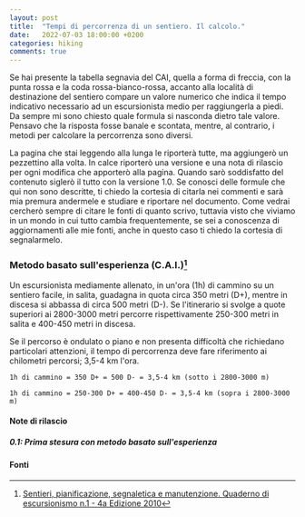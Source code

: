 ```yaml
---
layout: post
title:  "Tempi di percorrenza di un sentiero. Il calcolo."
date:   2022-07-03 18:00:00 +0200
categories: hiking
comments: true
---
```


Se hai presente la tabella segnavia del CAI, quella a forma di freccia, con la punta rossa e la coda rossa-bianco-rossa, accanto alla località di destinazione del sentiero compare un valore numerico che indica il tempo indicativo necessario ad un escursionista medio per raggiungerla a piedi. Da sempre mi sono chiesto quale formula si nasconda dietro tale valore. Pensavo che la risposta fosse banale e scontata, mentre, al contrario, i metodi per calcolare la percorrenza sono diversi. 

La pagina che stai leggendo alla lunga le riporterà tutte, ma aggiungerò un pezzettino alla volta. In calce riporterò una versione e una nota di rilascio per ogni modifica che apporterò alla pagina. Quando sarò soddisfatto del contenuto siglerò il tutto con la versione 1.0. Se conosci delle formule che qui non sono descritte, ti chiedo la cortesia di citarla nei commenti e sarà mia premura andermele e studiare e riportare nel documento. Come vedrai cercherò sempre di citare le fonti di quanto scrivo, tuttavia visto che viviamo in un mondo in cui tutto cambia frequentemente, se sei a conoscenza di aggiornamenti alle mie fonti, anche in questo caso ti chiedo la cortesia di segnalarmelo. 

### Metodo basato sull'esperienza (C.A.I.)[^1]

Un escursionista mediamente allenato, in un'ora (1h) di cammino su un sentiero facile, in salita, guadagna in quota circa 350 metri (D+), mentre in discesa si abbassa di circa 500 metri (D-). Se l'itinerario si svolge a quote superiori ai 2800-3000 metri percorre rispettivamente 250-300 metri in salita e 400-450 metri in discesa.

Se il percorso è ondulato o piano e non presenta difficoltà che richiedano particolari attenzioni, il tempo di percorrenza deve fare riferimento ai chilometri percorsi; 3,5-4 km l'ora.

```1h di cammino = 350 D+ = 500 D- = 3,5-4 km (sotto i 2800-3000 m)```

```1h di cammino = 250-300 D+ = 400-450 D- = 3,5-4 km (sopra i 2800-3000 m) ```

#### Note di rilascio

##### 0.1:  Prima stesura con metodo basato sull'esperienza

#### Fonti

[^1]: [Sentieri, pianificazione, segnaletica e manutenzione. Quaderno di escursionismo n.1 - 4a Edizione 2010][quaderno-escursionismo]

[quaderno-escursionismo]: https://www.cai.it/wp-content/uploads/2018/12/8-1-Quaderno_1_2010.pdf
